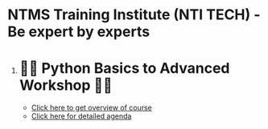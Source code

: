 # NTMS Training Institute (NTI TECH) - Be expert by experts

1) # 🐍🚀 Python Basics to Advanced Workshop 🐍🚀
   - [Click here to get overview of course](/courses/python-intro.html)
   - [Click here for detailed agenda](/courses/python.html)